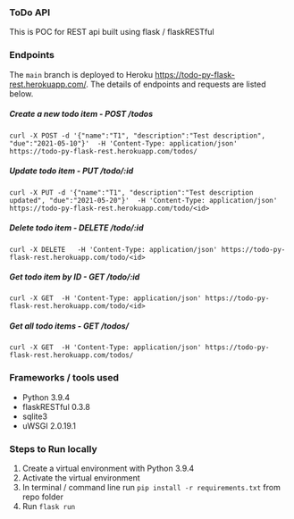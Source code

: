 ### ToDo API
This is POC for REST api built using flask / flaskRESTful

### Endpoints
The `main` branch is deployed to Heroku https://todo-py-flask-rest.herokuapp.com/. The details of endpoints and requests are listed below.

##### Create a new todo item - POST /todos

```
curl -X POST -d '{"name":"T1", "description":"Test description", "due":"2021-05-10"}'  -H 'Content-Type: application/json' https://todo-py-flask-rest.herokuapp.com/todos/
```

##### Update todo item - PUT /todo/:id

```
curl -X PUT -d '{"name":"T1", "description":"Test description updated", "due":"2021-05-20"}'  -H 'Content-Type: application/json' https://todo-py-flask-rest.herokuapp.com/todo/<id>
```


##### Delete todo item - DELETE /todo/:id

```
curl -X DELETE   -H 'Content-Type: application/json' https://todo-py-flask-rest.herokuapp.com/todo/<id>
```

##### Get todo item by ID - GET /todo/:id

```
curl -X GET  -H 'Content-Type: application/json' https://todo-py-flask-rest.herokuapp.com/todo/<id>
```

##### Get all todo items - GET /todos/

```
curl -X GET  -H 'Content-Type: application/json' https://todo-py-flask-rest.herokuapp.com/todos/
```

### Frameworks / tools used
* Python 3.9.4
* flaskRESTful 0.3.8
* sqlite3
* uWSGI 2.0.19.1

### Steps to Run locally
1. Create a virtual environment with Python 3.9.4
2. Activate the virtual environment
3. In terminal / command line run `pip install -r requirements.txt` from repo folder
4. Run `flask run`
